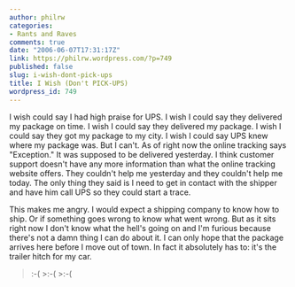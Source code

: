 ```yaml
---
author: philrw
categories:
- Rants and Raves
comments: true
date: "2006-06-07T17:31:17Z"
link: https://philrw.wordpress.com/?p=749
published: false
slug: i-wish-dont-pick-ups
title: I Wish (Don't PICK-UPS)
wordpress_id: 749
---
```


I wish could say I had high praise for UPS. I wish I could say they delivered my package on time. I wish I could say they delivered my package. I wish I could say they got my package to my city. I wish I could say UPS knew where my package was. But I can't. As of right now the online tracking says "Exception." It was supposed to be delivered yesterday. I think customer support doesn't have any more information than what the online tracking website offers. They couldn't help me yesterday and they couldn't help me today. The only thing they said is I need to get in contact with the shipper and have him call UPS so they could start a trace.

This makes me angry. I would expect a shipping company to know how to ship. Or if something goes wrong to know what went wrong. But as it sits right now I don't know what the hell's going on and I'm furious because there's not a damn thing I can do about it. I can only hope that the package arrives here before I move out of town. In fact it absolutely has to: it's the trailer hitch for my car.

>:-(  >:-(  >:-( 
